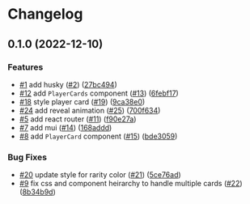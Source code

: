 # Changelog

## 0.1.0 (2022-12-10)


### Features

* [#1](https://github.com/mrlucciola/sorare-player-card/issues/1) add husky ([#2](https://github.com/mrlucciola/sorare-player-card/issues/2)) ([27bc494](https://github.com/mrlucciola/sorare-player-card/commit/27bc49404268a7f93ec02dae240c3b1ef7e25fe9))
* [#12](https://github.com/mrlucciola/sorare-player-card/issues/12) add `PlayerCards` component ([#13](https://github.com/mrlucciola/sorare-player-card/issues/13)) ([6febf17](https://github.com/mrlucciola/sorare-player-card/commit/6febf179ab33443b5bf081bf3e5f006f7f2bac7d))
* [#18](https://github.com/mrlucciola/sorare-player-card/issues/18) style player card ([#19](https://github.com/mrlucciola/sorare-player-card/issues/19)) ([9ca38e0](https://github.com/mrlucciola/sorare-player-card/commit/9ca38e06b699208d8ab8fe16da703a5fc019d09d))
* [#24](https://github.com/mrlucciola/sorare-player-card/issues/24) add reveal animation ([#25](https://github.com/mrlucciola/sorare-player-card/issues/25)) ([700f634](https://github.com/mrlucciola/sorare-player-card/commit/700f6340e8524ee6bc1dc694a88a7d1ddea07fae))
* [#5](https://github.com/mrlucciola/sorare-player-card/issues/5) add react router ([#11](https://github.com/mrlucciola/sorare-player-card/issues/11)) ([f90e27a](https://github.com/mrlucciola/sorare-player-card/commit/f90e27aaae35a66d570391d5bae79fb1d4f8428f))
* [#7](https://github.com/mrlucciola/sorare-player-card/issues/7) add mui ([#14](https://github.com/mrlucciola/sorare-player-card/issues/14)) ([168addd](https://github.com/mrlucciola/sorare-player-card/commit/168addd9514d36c384facaa2cca4f49f9adb9d5c))
* [#8](https://github.com/mrlucciola/sorare-player-card/issues/8) add `PlayerCard` component ([#15](https://github.com/mrlucciola/sorare-player-card/issues/15)) ([bde3059](https://github.com/mrlucciola/sorare-player-card/commit/bde30597f42d4e089d7329017d20e7d4c7d19222))


### Bug Fixes

* [#20](https://github.com/mrlucciola/sorare-player-card/issues/20) update style for rarity color ([#21](https://github.com/mrlucciola/sorare-player-card/issues/21)) ([5ce76ad](https://github.com/mrlucciola/sorare-player-card/commit/5ce76ad3a61e7801e740acf78091c4e4ef729ea2))
* [#9](https://github.com/mrlucciola/sorare-player-card/issues/9) fix css and component heirarchy to handle multiple cards ([#22](https://github.com/mrlucciola/sorare-player-card/issues/22)) ([8b34b9d](https://github.com/mrlucciola/sorare-player-card/commit/8b34b9d53094531dd3e3f30fc1c81ca69b36b83a))
